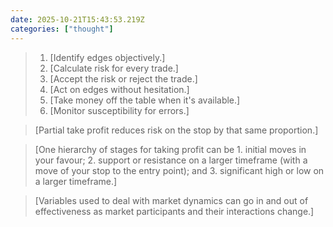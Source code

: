 ```yaml
---
date: 2025-10-21T15:43:53.219Z
categories: ["thought"]
---
```

> 1. [Identify edges objectively.]
> 2. [Calculate risk for every trade.]
> 3. [Accept the risk or reject the trade.]
> 4. [Act on edges without hesitation.]
> 5. [Take money off the table when it's available.]
> 6. [Monitor susceptibility for errors.]

> [Partial take profit reduces risk on the stop by that same proportion.]

> [One hierarchy of stages for taking profit can be 1. initial moves in your favour; 2. support or resistance on a larger timeframe (with a move of your stop to the entry point); and 3. significant high or low on a larger timeframe.]

> [Variables used to deal with market dynamics can go in and out of effectiveness as market participants and their interactions change.]
